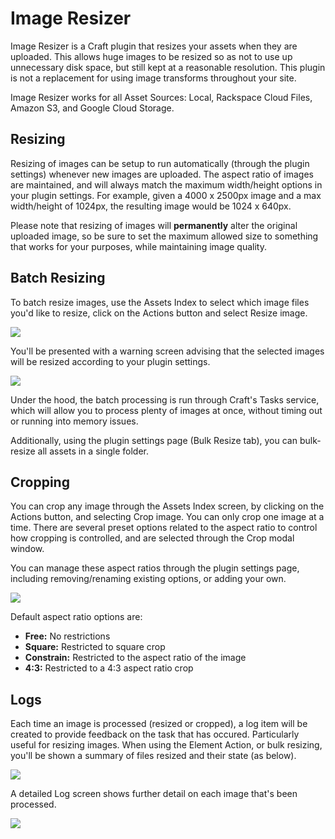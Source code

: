 # Image Resizer

Image Resizer is a Craft plugin that resizes your assets when they are uploaded. This allows huge images to be resized so as not to use up unnecessary disk space, but still kept at a reasonable resolution. This plugin is not a replacement for using image transforms throughout your site.

Image Resizer works for all Asset Sources: Local, Rackspace Cloud Files, Amazon S3, and Google Cloud Storage.

## Resizing

Resizing of images can be setup to run automatically (through the plugin settings) whenever new images are uploaded. The aspect ratio of images are maintained, and will always match the maximum width/height options in your plugin settings. For example, given a 4000 x 2500px image and a max width/height of 1024px, the resulting image would be 1024 x 640px.

Please note that resizing of images will **permanently** alter the original uploaded image, so be sure to set the maximum allowed size to something that works for your purposes, while maintaining image quality.

## Batch Resizing

To batch resize images, use the Assets Index to select which image files you'd like to resize, click on the Actions button and select Resize image.

![](https://raw.githubusercontent.com/engram-design/ImageResizer/master/screenshots/elementactions.png)

You'll be presented with a warning screen advising that the selected images will be resized according to your plugin settings.

![](https://raw.githubusercontent.com/engram-design/ImageResizer/master/screenshots/resizeelementaction.png)

Under the hood, the batch processing is run through Craft's Tasks service, which will allow you to process plenty of images at once, without timing out or running into memory issues.

Additionally, using the plugin settings page (Bulk Resize tab), you can bulk-resize all assets in a single folder.

## Cropping

You can crop any image through the Assets Index screen, by clicking on the Actions button, and selecting Crop image. You can only crop one image at a time. There are several preset options related to the aspect ratio to control how cropping is controlled, and are selected through the Crop modal window.

You can manage these aspect ratios through the plugin settings page, including removing/renaming existing options, or adding your own.

![](https://raw.githubusercontent.com/engram-design/ImageResizer/master/screenshots/cropping.png)

Default aspect ratio options are:

- **Free:** No restrictions
- **Square:** Restricted to square crop
- **Constrain:** Restricted to the aspect ratio of the image
- **4:3:** Restricted to a 4:3 aspect ratio crop

## Logs

Each time an image is processed (resized or cropped), a log item will be created to provide feedback on the task that has occured. Particularly useful for resizing images. When using the Element Action, or bulk resizing, you'll be shown a summary of files resized and their state (as below).

![](https://raw.githubusercontent.com/engram-design/ImageResizer/master/screenshots/resizeelementaction-logs.png)

A detailed Log screen shows further detail on each image that's been processed.

![](https://raw.githubusercontent.com/engram-design/ImageResizer/master/screenshots/logs.png)